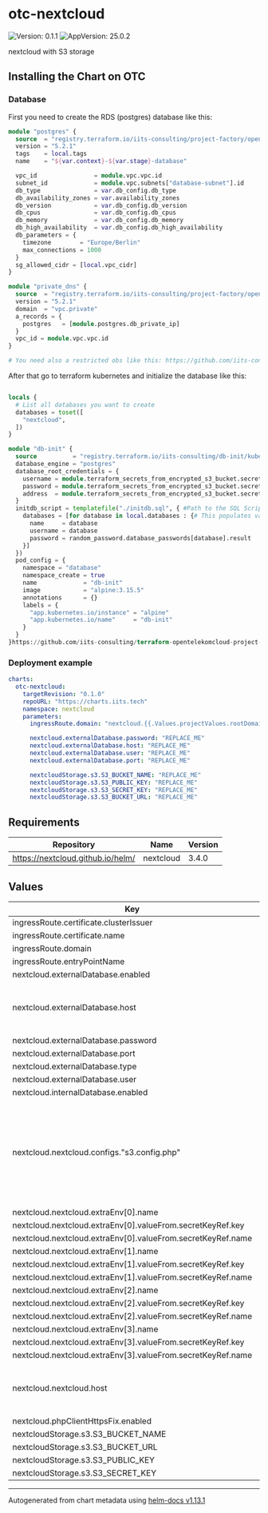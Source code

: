 # otc-nextcloud

![Version: 0.1.1](https://img.shields.io/badge/Version-0.1.1-informational?style=flat-square) ![AppVersion: 25.0.2](https://img.shields.io/badge/AppVersion-25.0.2-informational?style=flat-square)

nextcloud with S3 storage

## Installing the Chart on OTC

### Database

First you need to create the RDS (postgres) database like this:

```terraform
module "postgres" {
  source  = "registry.terraform.io/iits-consulting/project-factory/opentelekomcloud//modules/rds"
  version = "5.2.1"
  tags    = local.tags
  name    = "${var.context}-${var.stage}-database"

  vpc_id                = module.vpc.vpc.id
  subnet_id             = module.vpc.subnets["database-subnet"].id
  db_type               = var.db_config.db_type
  db_availability_zones = var.availability_zones
  db_version            = var.db_config.db_version
  db_cpus               = var.db_config.db_cpus
  db_memory             = var.db_config.db_memory
  db_high_availability  = var.db_config.db_high_availability
  db_parameters = {
    timezone        = "Europe/Berlin"
    max_connections = 1000
  }
  sg_allowed_cidr = [local.vpc_cidr]
}

module "private_dns" {
  source  = "registry.terraform.io/iits-consulting/project-factory/opentelekomcloud//modules/private_dns"
  version = "5.2.1"
  domain  = "vpc.private"
  a_records = {
    postgres   = [module.postgres.db_private_ip]
  }
  vpc_id = module.vpc.vpc.id
}

# You need also a restricted obs like this: https://github.com/iits-consulting/terraform-opentelekomcloud-project-factory/tree/master/modules/obs_restricted

```

After that go to terraform kubernetes and initialize the database like this:

```terraform

locals {
  # List all databases you want to create
  databases = toset([
    "nextcloud",
  ])
}

module "db-init" {
  source          = "registry.terraform.io/iits-consulting/db-init/kubernetes"
  database_engine = "postgres"
  database_root_credentials = {
    username = module.terraform_secrets_from_encrypted_s3_bucket.secrets["postgres_root_username"]
    password = module.terraform_secrets_from_encrypted_s3_bucket.secrets["postgres_root_password"]
    address  = module.terraform_secrets_from_encrypted_s3_bucket.secrets["postgres_addr"]
  }
  initdb_script = templatefile("./initdb.sql", { #Path to the SQL Script
    databases = [for database in local.databases : {# This populates variables set inside the initdb.sql script
      name     = database
      username = database
      password = random_password.database_passwords[database].result
    }]
  })
  pod_config = {
    namespace = "database"
    namespace_create = true
    name             = "db-init"
    image            = "alpine:3.15.5"
    annotations      = {}
    labels = {
      "app.kubernetes.io/instance" = "alpine"
      "app.kubernetes.io/name"     = "db-init"
    }
  }
}https://github.com/iits-consulting/terraform-opentelekomcloud-project-factory/tree/master/modules/obs_restricted

```

### Deployment example

```yaml
charts:
  otc-nextcloud:
    targetRevision: "0.1.0"
    repoURL: "https://charts.iits.tech"
    namespace: nextcloud
    parameters:
      ingressRoute.domain: "nextcloud.{{.Values.projectValues.rootDomain}}"

      nextcloud.externalDatabase.password: "REPLACE_ME"
      nextcloud.externalDatabase.host: "REPLACE_ME"
      nextcloud.externalDatabase.user: "REPLACE_ME"
      nextcloud.externalDatabase.port: "REPLACE_ME"

      nextcloudStorage.s3.S3_BUCKET_NAME: "REPLACE_ME"
      nextcloudStorage.s3.S3_PUBLIC_KEY: "REPLACE_ME"
      nextcloudStorage.s3.S3_SECRET_KEY: "REPLACE_ME"
      nextcloudStorage.s3.S3_BUCKET_URL: "REPLACE_ME"

```

## Requirements

| Repository | Name | Version |
|------------|------|---------|
| https://nextcloud.github.io/helm/ | nextcloud | 3.4.0 |

## Values

| Key | Type | Default | Description |
|-----|------|---------|-------------|
| ingressRoute.certificate.clusterIssuer | string | `"letsencrypt"` |  |
| ingressRoute.certificate.name | string | `"nextcloud-cert"` |  |
| ingressRoute.domain | string | `"my-domain.com"` |  |
| ingressRoute.entryPointName | string | `"websecure"` |  |
| nextcloud.externalDatabase.enabled | bool | `true` |  |
| nextcloud.externalDatabase.host | string | `"REPLACE_ME"` | Required, replace it with your host address |
| nextcloud.externalDatabase.password | string | `"REPLACE_ME"` | Required |
| nextcloud.externalDatabase.port | string | `"REPLACE_ME"` | Required |
| nextcloud.externalDatabase.type | string | `"postgresql"` |  |
| nextcloud.externalDatabase.user | string | `"REPLACE_ME"` | Required |
| nextcloud.internalDatabase.enabled | bool | `false` |  |
| nextcloud.nextcloud.configs."s3.config.php" | string | `"<?php\n$CONFIG = array (\n  'objectstore' => array(\n    'class' => '\\\\OC\\\\Files\\\\ObjectStore\\\\S3',\n    'arguments' => array(\n      'bucket'         => getenv('S3_BUCKET_NAME'),\n      'autocreate'     => true,\n      'key'            => getenv('S3_PUBLIC_KEY'),\n      'secret'         => getenv('S3_SECRET_KEY'),\n      'hostname'       => getenv('S3_BUCKET_URL'),\n      'use_ssl'        => true,\n      'use_path_style' => true,\n    )\n  )\n);"` |  |
| nextcloud.nextcloud.extraEnv[0].name | string | `"S3_BUCKET_NAME"` |  |
| nextcloud.nextcloud.extraEnv[0].valueFrom.secretKeyRef.key | string | `"S3_BUCKET_NAME"` |  |
| nextcloud.nextcloud.extraEnv[0].valueFrom.secretKeyRef.name | string | `"nextcloud-storage-secrets"` |  |
| nextcloud.nextcloud.extraEnv[1].name | string | `"S3_PUBLIC_KEY"` |  |
| nextcloud.nextcloud.extraEnv[1].valueFrom.secretKeyRef.key | string | `"S3_PUBLIC_KEY"` |  |
| nextcloud.nextcloud.extraEnv[1].valueFrom.secretKeyRef.name | string | `"nextcloud-storage-secrets"` |  |
| nextcloud.nextcloud.extraEnv[2].name | string | `"S3_SECRET_KEY"` |  |
| nextcloud.nextcloud.extraEnv[2].valueFrom.secretKeyRef.key | string | `"S3_SECRET_KEY"` |  |
| nextcloud.nextcloud.extraEnv[2].valueFrom.secretKeyRef.name | string | `"nextcloud-storage-secrets"` |  |
| nextcloud.nextcloud.extraEnv[3].name | string | `"S3_BUCKET_URL"` |  |
| nextcloud.nextcloud.extraEnv[3].valueFrom.secretKeyRef.key | string | `"S3_BUCKET_URL"` |  |
| nextcloud.nextcloud.extraEnv[3].valueFrom.secretKeyRef.name | string | `"nextcloud-storage-secrets"` |  |
| nextcloud.nextcloud.host | string | `"REPLACE_ME"` | Required, replace it with your host address |
| nextcloud.phpClientHttpsFix.enabled | bool | `true` |  |
| nextcloudStorage.s3.S3_BUCKET_NAME | string | `"REPLACE_ME"` | Required |
| nextcloudStorage.s3.S3_BUCKET_URL | string | `"REPLACE_ME"` | Required |
| nextcloudStorage.s3.S3_PUBLIC_KEY | string | `"REPLACE_ME"` | Required |
| nextcloudStorage.s3.S3_SECRET_KEY | string | `"REPLACE_ME"` | Required |

----------------------------------------------
Autogenerated from chart metadata using [helm-docs v1.13.1](https://github.com/norwoodj/helm-docs/releases/v1.13.1)
